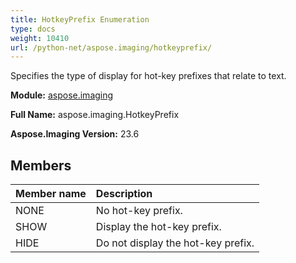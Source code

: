 ```yaml
---
title: HotkeyPrefix Enumeration
type: docs
weight: 10410
url: /python-net/aspose.imaging/hotkeyprefix/
---
```


Specifies the type of display for hot-key prefixes that relate to text.

**Module:** [aspose.imaging](/imaging/python-net/aspose.imaging/)

**Full Name:** aspose.imaging.HotkeyPrefix

**Aspose.Imaging Version:** 23.6

## **Members**
| **Member name** | **Description** |
| :- | :- |
| NONE | No hot-key prefix. |
| SHOW | Display the hot-key prefix. |
| HIDE | Do not display the hot-key prefix. |
